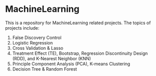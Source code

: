 # MachineLearning

This is a repository for MachineLearning related projects. The topics of projects include:  
1. False Discovery Control  
2. Logistic Regression
3. Cross Validation & Lasso
4. Treatment Effect (TE), Bootstrap, Regression Discontinuity Design (RDD), and K-Nearest Neighbor (KNN)
5. Principle Component Analysis (PCA), K-means Clustering
6. Decision Tree & Random Forest
